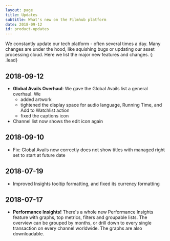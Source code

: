 ```yaml
---
layout: page
title: Updates
subtitle: What's new on the Filmhub platform
date: 2018-09-12
id: product-updates
---
```

We constantly update our tech platform - often several times a day. Many changes are under the hood, like squishing bugs or updating our asset processing cloud. Here we list the major new features and changes.
{: .lead}

## 2018-09-12
- **Global Avails Overhaul**: We gave the Global Avails list a general overhaul. We
  - added artwork
  - tightened the display space for audio language, Running Time, and Add to Watchlist action
  - fixed the captions icon
- Channel list now shows the edit icon again

## 2018-09-10
- Fix: Global Avails now correctly does not show titles with managed right set to start at future date

## 2018-07-19
* Improved Insights tooltip formatting, and fixed its currency formatting

## 2018-07-17

* **Performance Insights!** There's a whole new Performance Insights feature with graphs, top metrics, filters and groupable lists. The overview can be grouped by months, or drill down to every single transaction on every channel worldwide. The graphs are also downloadable.


